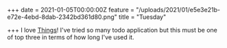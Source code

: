 +++
date = 2021-01-05T00:00:00Z
feature = "/uploads/2021/01/e5e3e21b-e72e-4ebd-8dab-2342bd361d80.png"
title = "Tuesday"

+++
I love [Things](https://culturedcode.com/things/)! I've tried so many todo application but this must be one of top three in terms of how long I've used it.